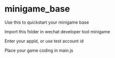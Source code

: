 # minigame_base


Use this to quickstart your minigame base


Import this folder in wechat developer tool minigame

Enter your appid, or use test account id

Place your game coding in main.js

